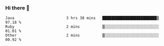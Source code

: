 ### Hi there 👋

<!--START_SECTION:waka-->

```text
Java                       3 hrs 38 mins   ████████████████████████▒   97.18 %
Ruby                       2 mins          ▒░░░░░░░░░░░░░░░░░░░░░░░░   01.01 %
Other                      2 mins          ▒░░░░░░░░░░░░░░░░░░░░░░░░   00.92 %
```

<!--END_SECTION:waka-->

<!--
**jerry-shao/jerry-shao** is a ✨ _special_ ✨ repository because its `README.md` (this file) appears on your GitHub profile.

Here are some ideas to get you started:

- 🔭 I’m currently working on ...
- 🌱 I’m currently learning ...
- 👯 I’m looking to collaborate on ...
- 🤔 I’m looking for help with ...
- 💬 Ask me about ...
- 📫 How to reach me: ...
- 😄 Pronouns: ...
- ⚡ Fun fact: ...
-->

